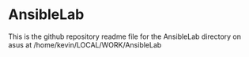# AnsibleLab

This is the github repository readme file for the AnsibleLab directory on asus at /home/kevin/LOCAL/WORK/AnsibleLab


